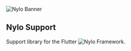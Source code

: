 ![Nylo Banner](https://nylo.dev/images/nylo_logo_header.png)

## Nylo Support

Support library for the Flutter ![Nylo Framework](https://nylo.dev).
